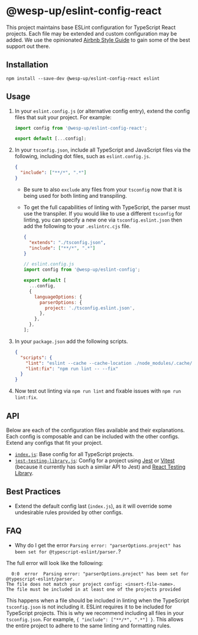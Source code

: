 # @wesp-up/eslint-config-react

This project maintains base ESLint configuration for TypeScript React projects. Each file may be extended and custom configuration may be added. We use the opinionated [Airbnb Style Guide](https://github.com/airbnb/javascript) to gain some of the best support out there.

## Installation

```shell
npm install --save-dev @wesp-up/eslint-config-react eslint
```

## Usage

1. In your `eslint.config.js` (or alternative config entry), extend the config files that suit your project. For example:

   ```javascript
   import config from '@wesp-up/eslint-config-react';

   export default [...config];
   ```

2. In your `tsconfig.json`, include all TypeScript and JavaScript files via the following, including dot files, such as `eslint.config.js`.
   ```json
   {
     "include": ["**/*", ".*"]
   }
   ```
   - Be sure to also `exclude` any files from your `tsconfig` now that it is being used for both linting and transpiling.
   - To get the full capabilities of linting with TypeScript, the parser must use the transpiler. If you would like to use a different `tsconfig` for linting, you can specify a new one via `tsconfig.eslint.json` then add the following to your `.eslintrc.cjs` file.

      ```json
      {
        "extends": "./tsconfig.json",
        "include": ["**/*", ".*"]
      }
      ```

      ```javascript
      // eslint.config.js
      import config from '@wesp-up/eslint-config';
 
      export default [
        ...config,
        {
          languageOptions: {
            parserOptions: {
              project: './tsconfig.eslint.json',
            },
          },
        },
      ];
      ```

3. In your `package.json` add the following scripts.
   ```json
   {
     "scripts": {
       "lint": "eslint --cache --cache-location ./node_modules/.cache/eslint .",
       "lint:fix": "npm run lint -- --fix"
     }
   }
   ```
4. Now test out linting via `npm run lint` and fixable issues with `npm run lint:fix`.

## API

Below are each of the configuration files available and their explanations. Each config is composable and can be included with the other configs. Extend any configs that fit your project.

- [`index.js`](./index.js): Base config for all TypeScript projects.
- [`jest-testing-library.js`](./jest-testing-library.js): Config for a project using [Jest](https://jestjs.io/) or [Vitest](https://vitest.dev/) (because it currently has such a similar API to Jest) and [React Testing Library](https://testing-library.com/docs/react-testing-library/intro/).

## Best Practices

- Extend the default config last (`index.js`), as it will override some undesirable rules provided by other configs.

## FAQ

- Why do I get the error `Parsing error: "parserOptions.project" has been set for @typescript-eslint/parser.`?

The full error will look like the following:

```
  0:0  error  Parsing error: "parserOptions.project" has been set for @typescript-eslint/parser.
The file does not match your project config: <insert-file-name>.
The file must be included in at least one of the projects provided
```

This happens when a file should be included in linting when the TypeScript `tsconfig.json` is not including it. ESLint requires it to be included for TypeScript projects. This is why we recommend including all files in your `tsconfig.json`. For example, `{ "include": ["**/*", ".*"] }`. This allows the entire project to adhere to the same linting and formatting rules.
